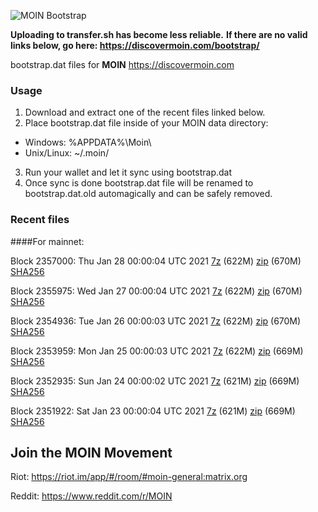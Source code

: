 ![MOIN Bootstrap](https://i.imgur.com/KjM1jMp.jpg)

**Uploading to transfer.sh has become less reliable.**
**If there are no valid links below, go here: https://discovermoin.com/bootstrap/**

bootstrap.dat files for **MOIN** https://discovermoin.com

### Usage

1. Download and extract one of the recent files linked below.
2. Place bootstrap.dat file inside of your MOIN data directory:
 - Windows: %APPDATA%\Moin\
 - Unix/Linux: ~/.moin/
3. Run your wallet and let it sync using bootstrap.dat
4. Once sync is done bootstrap.dat file will be renamed to bootstrap.dat.old automagically and can be safely removed.


### Recent files

####For mainnet:

Block 2357000: Thu Jan 28 00:00:04 UTC 2021 [7z](https://transfer.sh/phyi1/bootstrap.dat.20210128.7z) (622M) [zip](https://transfer.sh/zNRDN/bootstrap.dat.20210128.zip) (670M) [SHA256](https://transfer.sh/l2N2P/sha256.txt)

Block 2355975: Wed Jan 27 00:00:04 UTC 2021 [7z](https://transfer.sh/YRNG/bootstrap.dat.20210127.7z) (622M) [zip](https://transfer.sh/pn1mO/bootstrap.dat.20210127.zip) (670M) [SHA256](https://transfer.sh/13kZfv/sha256.txt)

Block 2354936: Tue Jan 26 00:00:03 UTC 2021 [7z](https://transfer.sh/6Vnpc/bootstrap.dat.20210126.7z) (622M) [zip](https://transfer.sh/c7AXV/bootstrap.dat.20210126.zip) (670M) [SHA256](https://transfer.sh/8LEcd/sha256.txt)

Block 2353959: Mon Jan 25 00:00:03 UTC 2021 [7z](https://transfer.sh/6NpUI/bootstrap.dat.20210125.7z) (622M) [zip](https://transfer.sh/c8HzX/bootstrap.dat.20210125.zip) (669M) [SHA256](https://transfer.sh/YY8J8/sha256.txt)

Block 2352935: Sun Jan 24 00:00:02 UTC 2021 [7z](https://transfer.sh/F2tzW/bootstrap.dat.20210124.7z) (621M) [zip](https://transfer.sh/XpUue/bootstrap.dat.20210124.zip) (669M) [SHA256](https://transfer.sh/BcZjj/sha256.txt)

Block 2351922: Sat Jan 23 00:00:04 UTC 2021 [7z](https://transfer.sh/JXGSB/bootstrap.dat.20210123.7z) (621M) [zip](https://transfer.sh/mMaDY/bootstrap.dat.20210123.zip) (669M) [SHA256](https://transfer.sh/3csIQ/sha256.txt)

## Join the MOIN Movement

Riot: https://riot.im/app/#/room/#moin-general:matrix.org

Reddit: https://www.reddit.com/r/MOIN
